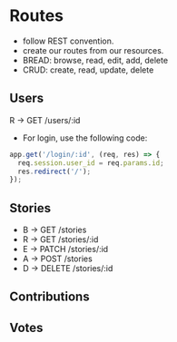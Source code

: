 # Routes

* follow REST convention.
* create our routes from our resources.
* BREAD: browse, read, edit, add, delete
* CRUD: create, read, update, delete

## Users
R ->      GET     /users/:id

* For login, use the following code:

```javascript
app.get('/login/:id', (req, res) => {
  req.session.user_id = req.params.id;
  res.redirect('/');
});
```

## Stories
* B ->    GET     /stories
* R ->    GET     /stories/:id
* E ->    PATCH   /stories/:id
* A ->    POST    /stories
* D ->    DELETE  /stories/:id

## Contributions

## Votes